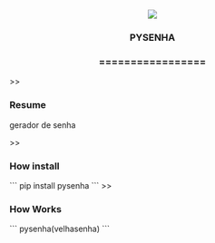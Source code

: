
<h1 align="center">
<img src="https://img.shields.io/static/v1?label=PYSENHA%20POR&message=Bates&color=7159c1&style=flat-square&logo=ghost"/>
<h3> <p align="center">PYSENHA </p> </h3>
<h3> <p align="center"> ================= </p> </h3>
>> <h3> Resume </h3>
<p> gerador de senha </p>
>> <h3> How install </h3>
```
pip install pysenha
```
>> <h3> How Works </h3>
```
pysenha(velhasenha)
```
    